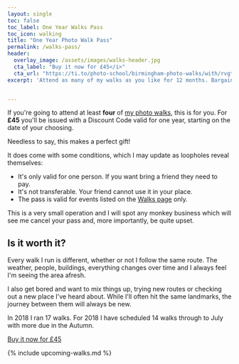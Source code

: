 ```yaml
---
layout: single
toc: false
toc_label: One Year Walks Pass
toc_icon: walking
title: "One Year Photo Walk Pass"
permalink: /walks-pass/
header:
  overlay_image: /assets/images/walks-header.jpg
  cta_label: "Buy it now for £45</i>"
  cta_url: "https://ti.to/photo-school/birmingham-photo-walks/with/rvgtakykxj4"
excerpt: 'Attend as many of my walks as you like for 12 months. Bargain!'


---
```


If you're going to attend at least **four** of [my photo walks](/walks), this is for you. For **£45** you'll be issued with a Discount Code valid for one year, starting on the date of your choosing.

Needless to say, this makes a perfect gift!

It does come with some conditions, which I may update as loopholes reveal themselves:

* It's only valid for one person. If you want bring a friend they need to pay.
* It's not transferable. Your friend cannot use it in your place.
* The pass is valid for events listed on the [Walks page](/walks) only.

This is a very small operation and I will spot any monkey business which will see me cancel your pass and, more importantly, be quite upset.

## Is it worth it?

Every walk I run is different, whether or not I follow the same route. The weather, people, buildings, everything changes over time and I always feel I'm seeing the area afresh.

I also get bored and want to mix things up, trying new routes or checking out a new place I've heard about. While I'll often hit the same landmarks, the journey between them will always be new.

In 2018 I ran 17 walks. For 2018 I have scheduled 14 walks through to July with more due in the Autumn.

<a href="https://ti.to/photo-school/birmingham-photo-walks/with/rvgtakykxj4" class="btn btn--primary">Buy it now for £45</a>

{% include upcoming-walks.md %}


